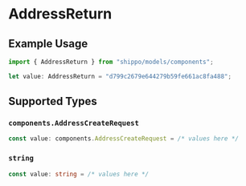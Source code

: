 # AddressReturn

## Example Usage

```typescript
import { AddressReturn } from "shippo/models/components";

let value: AddressReturn = "d799c2679e644279b59fe661ac8fa488";
```

## Supported Types

### `components.AddressCreateRequest`

```typescript
const value: components.AddressCreateRequest = /* values here */
```

### `string`

```typescript
const value: string = /* values here */
```


